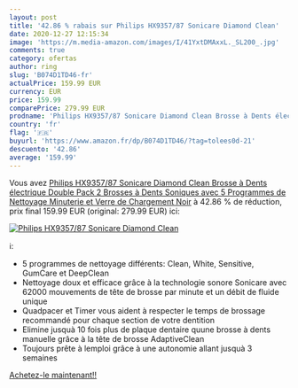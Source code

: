 ```yaml
---
layout: post
title: '42.86 % rabais sur Philips HX9357/87 Sonicare Diamond Clean'
date: 2020-12-27 12:15:34
image: 'https://m.media-amazon.com/images/I/41YxtDMAxxL._SL200_.jpg'
comments: true
category: ofertas
author: ring
slug: 'B074D1TD46-fr'
actualPrice: 159.99 EUR
currency: EUR
price: 159.99
comparePrice: 279.99 EUR
prodname: 'Philips HX9357/87 Sonicare Diamond Clean Brosse à Dents électrique Double Pack   2 Brosses à Dents Soniques avec 5 Programmes de Nettoyage  Minuterie et Verre de Chargement  Noir'
country: 'fr'
flag: '🇫🇷'
buyurl: 'https://www.amazon.fr/dp/B074D1TD46/?tag=tolees0d-21'
descuento: '42.86'
average: '159.99'
---
```


Vous avez [Philips HX9357/87 Sonicare Diamond Clean Brosse à Dents électrique Double Pack   2 Brosses à Dents Soniques avec 5 Programmes de Nettoyage  Minuterie et Verre de Chargement  Noir](https://www.amazon.fr/dp/B074D1TD46/?tag=tolees0d-21)  à  42.86 % de réduction, prix final  159.99 EUR (original: 279.99 EUR) ici:

[![Philips HX9357/87 Sonicare Diamond Clean](https://m.media-amazon.com/images/I/41YxtDMAxxL._SL200_.jpg)](https://www.amazon.fr/dp/B074D1TD46/?tag=tolees0d-21)

ℹ️:

- 5 programmes de nettoyage différents: Clean, White, Sensitive, GumCare et DeepClean
- Nettoyage doux et efficace grâce à la technologie sonore Sonicare avec 62000 mouvements de tête de brosse par minute et un débit de fluide unique
- Quadpacer et Timer vous aident à respecter le temps de brossage recommandé pour chaque section de votre dentition
- Elimine jusquà 10 fois plus de plaque dentaire quune brosse à dents manuelle grâce à la tête de brosse AdaptiveClean
- Toujours prête à lemploi grâce à une autonomie allant jusquà 3 semaines

[Achetez-le maintenant!!](https://www.amazon.fr/dp/B074D1TD46/?tag=tolees0d-21)
